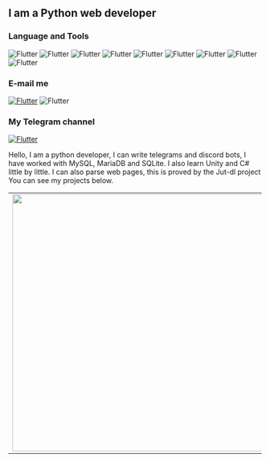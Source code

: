 ## I am a Python web developer

### Language and Tools
![Flutter](https://img.shields.io/badge/-Python-edf1f4?style=for-the-badge&logo=python)
![Flutter](https://img.shields.io/badge/-C%23-edf1f4?style=for-the-badge&logo=csharp&logoColor=3776ab)
![Flutter](https://img.shields.io/badge/-Telegram-edf1f4?style=for-the-badge&logo=telegram&logoColor=3776ab)
![Flutter](https://img.shields.io/badge/-Unity-edf1f4?style=for-the-badge&logo=unity&logoColor=3776ab)
![Flutter](https://img.shields.io/badge/-Linux-edf1f4?style=for-the-badge&logo=linux&logoColor=3776ab)
![Flutter](https://img.shields.io/badge/-Blender-edf1f4?style=for-the-badge&logo=blender&logoColor=3776ab)
![Flutter](https://img.shields.io/badge/-SQL-edf1f4?style=for-the-badge&logo=mysql&logoColor=3776ab)
![Flutter](https://img.shields.io/badge/-Qt-edf1f4?style=for-the-badge&logo=qt&logoColor=3776ab)
![Flutter](https://img.shields.io/badge/-ArchLinux-edf1f4?style=for-the-badge&logo=archlinux&logoColor=3776ab)

### E-mail me
[![Flutter](https://img.shields.io/badge/-Telegram-edf1f4?style=for-the-badge&logo=telegram&logoColor=3776ab)](https://t.me/KirMozorF)
![Flutter](https://img.shields.io/badge/-KirMozor%236756-edf1f4?style=for-the-badge&logo=discord&logoColor=3776ab)

### My Telegram channel
[![Flutter](https://img.shields.io/badge/-Telegram-edf1f4?style=for-the-badge&logo=telegram&logoColor=3776ab)](https://t.me/KirMozor)

Hello, I am a python developer, I can write telegrams and discord bots, I have worked with MySQL, MariaDB and SQLite. I also learn Unity and C# little by little. I can also parse web pages, this is proved by the Jut-dl project
You can see my projects below.


<p align="center">
  <table>
  <tr>
      <td><a href="https://github.com/KirMozor"><img width="510px" align="left" src="https://github-readme-stats.vercel.app/api?username=KirMozor&hide_border=true&count_private=false&layout=compact&hide_title=true&show_icons=true&theme=dark&icon_color=5194f0&bg_color=0d1117"/></td>
      <td><a href="https://github.com/KirMozor"><img width="510px" src="https://github-readme-stats.vercel.app/api/top-langs/?username=KirMozor&layout=compact&hide_border=true&hide_title=true&theme=dark&icon_color=5194f0&bg_color=0d1117"/></td>
  </tr>   
  </table>
</p>
